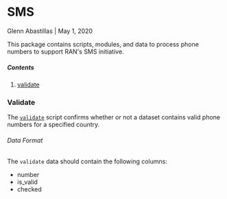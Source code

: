 # SMS
Glenn Abastillas | May 1, 2020

This package contains scripts, modules, and data to process phone numbers to support RAN's SMS initiative.

##### Contents
  1. [validate](#validate)


### Validate <a id='validate'></a>

The [`validate`](./py) script confirms whether or not a dataset contains valid phone numbers for a specified country.

###### Data Format

The `validate` data should contain the following columns:

  * number
  * is_valid
  * checked